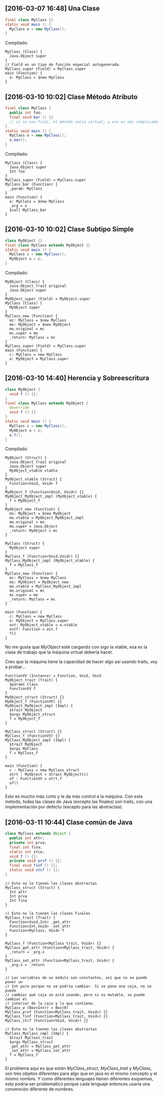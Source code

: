 ## [2016-03-07 16:48] Una Clase
```java 
final class MyClass {}
static void main () {
  MyClass o = new MyClass();
}
```

Compilado:
```
MyClass (Class) {
  Java.Object super
}
// Field es un tipo de función especial autogenerada.
MyClass_super (Field) = MyClass.super
main (Function) {
  o: MyClass = $new MyClass
}
```

## [2016-03-10 10:02] Clase Método Atributo
```java
final class MyClass {
  public int foo;
  final void bar () {}
  // si no uso final, el método sería virtual, y eso es más complicado
}
static void main () {
  MyClass o = new MyClass();
  o.bar();
}
```

Compilado:
```
MyClass (Class) {
  Java.Object super
  Int foo
}
MyClass_super (Field) = MyClass.super
MyClass_bar (Function) {
  _param: MyClass
}
main (Function) {
  o: MyClass = $new MyClass
  _arg = o
  $call MyClass_bar
}
```

## [2016-03-10 10:02] Clase Subtipo Simple
```java
class MyObject {}
final class MyClass extends MyObject {}
static void main () {
  MyClass c = new MyClass();
  MyObject o = c;
}
```

Compilado:
```
MyObject (Class) {
  Java.Object_Trait original
  Java.Object super
}
MyObject_super (Field) = MyObject.super
MyClass (Class) {
  MyObject super
}
MyClass_new (Function) {
  mc: MyClass = $new MyClass
  mo: MyObject = $new MyObject
  mo.original = mc
  mc.super = mo
  _return: MyClass = mc
}
MyClass_super (Field) = MyClass.super
main (Function) {
  c: MyClass = new MyClass
  o: MyObject = MyClass.super
}
```

## [2016-03-10 14:40] Herencia y Sobreescritura
```java
class MyObject {
  void f () {};
}
final class MyClass extends MyObject {
  @override
  void f () {}
}
static void main () {
  MyClass c = new MyClass();
  MyObject o = c;
  o.f();
}
```

Compilado:
```
MyObject (Struct) {
  Java.Object_Trait original
  Java.Object super
  MyObject_vtable vtable
}
MyObject_vtable (Struct) {
  Function<Void, Void> f
}
MyObject_f (Function<Void, Void>) {}
MyObject_MyObject_impl (MyObject_vtable) {
  f = MyObject_f
}
MyObject_new (Function) {
  mo: MyObject = $new MyObject
  mo.vtable = MyObject_MyObject_impl
  mo.original = mo
  mo.super = Java.Object
  _return: MyObject = mc
}

MyClass (Struct) {
  MyObject super
}
MyClass_f (Function<Void,Void>) {}
MyClass_MyObject_impl (MyObject_vtable) {
  f = MyClass_f
}
MyClass_new (Function) {
  mc: MyClass = $new MyClass
  mo: MyObject = MyObject_new
  mo.vtable = MyClass_MyObject_impl
  mo.original = mc
  mc.super = mo
  _return: MyClass = mc
}

main (Function) {
  c: MyClass = new MyClass
  o: MyObject = MyClass.super
  ovt: MyObject_vtable = o.vtable
  ovtf: Function = ovt.f
  f()
}
```

No me gusta que _MyObject_ esté cargando con sigo la vtable, esa es la clase de trabajo que la máquina virtual debería hacer.

Creo que la máquina tiene la capacidad de hacer algo así usando traits, voy a probar...

```
FunctionVV (Instance) = Function, Void, Void
MyObject_trait (Trait) {
  $params Class
  FunctionVV f
}
MyObject_struct (Struct) {}
MyObject_f (FunctionVV) {}
MyObject_MyObject_impl (Impl) {
  $trait MyObject
  $args MyObject_struct
  f = MyObject_f
}

MyClass_struct (Struct) {}
MyClass_f (FunctionVV) {}
MyClass_MyObject_impl (Impl) {
  $trait MyObject
  $args MyClass
  f = MyClass_f
}

main (Function) {
  c : MyClass = new MyClass_struct
  otrt : MyObject = $trait MyObject(c)
  of : FunctionVV = otrt.f
  of()
}
```

Esto es mucho más corto y le da más control a la máquina. Con este método, todas las clases de Java (excepto las finales) son traits, con una implementación por defecto (excepto para las abstractas).

## [2016-03-11 10:44] Clase común de Java

```java
class MyClass extends Object {
  public int attr;
  private int prva;
  final int fina;
  static int stca;
  void f () {};
  private void prvf () {};
  final void finf () {};
  static void stcf () {};
}
```

```
// Esto no lo tienen las clases abstractas
MyClass_struct (Struct) {
  Int attr
  Int prva
  Int fina
}

// Esto no lo tienen las clases finales
MyClass_trait (Trait) {
  Function<Void,Int> _get_attr
  Function<Int,Void> _set_attr
  Function<MyClass, Void> f
}

MyClass_f (Function<MyClass_trait, Void>) {}
MyClass_get_attr (Function<MyClass_trait, Void>) {
  _return = _arg.x
}
MyClass_set_attr (Function<MyClass_trait, Void>) {
  _arg.x = _return
}

// Las variables de un módulo son constantes, así que no se puede poner un
// Int puro porque no se podría cambiar. Si se pone una caja, no se puede
// cambiar qué caja se está usando, pero si es mutable, se puede cambiar el
// interior de la caja y lo que contiene.
MyClass_w (Box<Int>) = Box(0)
MyClass_prvf (Function<MyClass_trait, Void>) {}
MyClass_finf (Function<MyClass_trait, Void>) {}
MyClass_stcf (Function<Void, Void>) {}

// Esto no lo tienen las clases abstractas
MyClass_MyClass_impl (Impl) {
  $trait MyClass_trait
  $args MyClass_struct
  _get_attr = MyClass_get_attr
  _set_attr = MyClass_set_attr
  f = MyClass_f
}
```

El problema aquí es que están _MyClass\_struct_, _MyClass\_trait_ y _MyClass_, son tres objetos diferentes para algo que en java es el mismo concepto y el mismo nombre. Y como diferentes lenguajes tienen diferentes esquemas, esto podría ser problemático porque cada lenguaje entonces usaría una convención diferente de nombres.
